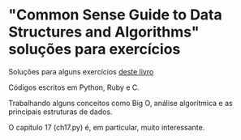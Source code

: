 # "Common Sense Guide to Data Structures and Algorithms" soluções para exercícios

Soluções para alguns exercícios [deste livro](https://ipfs.io/ipfs/bafykbzacecvrizlt7yt6zrwtpaeuouiu6dn436pk2wavumw42cfq6ub6ilkt6?filename=Jay%20Wengrow%20-%20A%20Common-Sense%20Guide%20to%20Data%20Structures%20and%20Algorithms_%20Level%20Up%20Your%20Core%20Programming%20Skills-Pragmatic%20Bookshelf%20%282020%29.pdf)

Códigos escritos em Python, Ruby e C.

Trabalhando alguns conceitos como Big O, análise algorítmica e as principais estruturas de dados.

O capítulo 17 (ch17.py) é, em particular, muito interessante.
